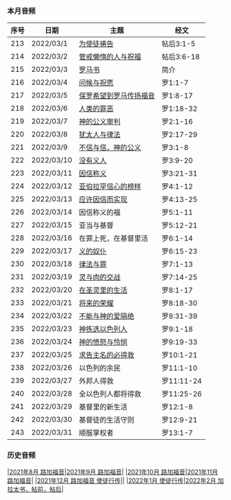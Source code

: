 
### 本月音频

|序号|日期|主题|经文|
|---|----|---|---|
|213|2022/03/1|[为使徒祷告](https://carmelbible.sgp1.digitaloceanspaces.com/202203/213.mp3)|帖后3:1-5|
|214|2022/03/2|[管戒懒惰的人与祝福](https://carmelbible.sgp1.digitaloceanspaces.com/202203/214.mp3)|帖后3:6-18|
|215|2022/03/3|[罗马书](https://carmelbible.sgp1.digitaloceanspaces.com/202203/215.mp3)|简介|
|216|2022/03/4|[问候与祝愿](https://carmelbible.sgp1.digitaloceanspaces.com/202203/216.mp3)|罗1:1-7|
|217|2022/03/5|[保罗希望到罗马传扬福音](https://carmelbible.sgp1.digitaloceanspaces.com/202203/217.mp3)|罗1:8-17|
|218|2022/03/6|[人类的罪恶](https://carmelbible.sgp1.digitaloceanspaces.com/202203/218.mp3)|罗1:18-32|
|219|2022/03/7|[神的公义审判](https://carmelbible.sgp1.digitaloceanspaces.com/202203/219.mp3)|罗2:1-16|
|220|2022/03/8|[犹太人与律法](https://carmelbible.sgp1.digitaloceanspaces.com/202203/220.mp3)|罗2:17-29|
|221|2022/03/9|[不信与信，神的公义](https://carmelbible.sgp1.digitaloceanspaces.com/202203/221.mp3)|罗3:1-8|
|222|2022/03/10|[没有义人](https://carmelbible.sgp1.digitaloceanspaces.com/202203/222.mp3)|罗3:9-20|
|223|2022/03/11|[因信称义](https://carmelbible.sgp1.digitaloceanspaces.com/202203/223.mp3)|罗3:21-31|
|224|2022/03/12|[亚伯拉罕信心的榜样](https://carmelbible.sgp1.digitaloceanspaces.com/202203/224.mp3)|罗4:1-12|
|225|2022/03/13|[应许因信而实现](https://carmelbible.sgp1.digitaloceanspaces.com/202203/225.mp3)|罗4:13-25|
|226|2022/03/14|因信称义的福|罗5:1-11|
|227|2022/03/15|亚当与基督|罗5:12-21|
|228|2022/03/16|在罪上死，在基督里活|罗6:1-14|
|229|2022/03/17|[义的奴仆](https://carmelbible.sgp1.digitaloceanspaces.com/202203/229.mp3)|罗6:15-23|
|230|2022/03/18|[律法与罪](https://carmelbible.sgp1.digitaloceanspaces.com/202203/230.mp3)|罗7:1-13|
|231|2022/03/19|[灵与肉的交战](https://carmelbible.sgp1.digitaloceanspaces.com/202203/231.mp3)|罗7:14-25|
|232|2022/03/20|[在圣灵里的生活](https://carmelbible.sgp1.digitaloceanspaces.com/202203/232.mp3)|罗8:1-17|
|233|2022/03/21|[将来的荣耀](https://carmelbible.sgp1.digitaloceanspaces.com/202203/233.mp3)|罗8:18-30|
|234|2022/03/22|[不能与神的爱隔绝](https://carmelbible.sgp1.digitaloceanspaces.com/202203/234.mp3)|罗8:31-39|
|235|2022/03/23|[神拣选以色列人](https://carmelbible.sgp1.digitaloceanspaces.com/202203/235.mp3)|罗9:1-18|
|236|2022/03/24|[神的愤怒与怜悯](https://carmelbible.sgp1.digitaloceanspaces.com/202203/236.mp3)|罗9:19-33|
|237|2022/03/25|[求告主名的必得救](https://carmelbible.sgp1.digitaloceanspaces.com/202203/237.mp3)|罗10:1-21|
|238|2022/03/26|以色列的余民|罗11:1-10|
|239|2022/03/27|外邦人得救|罗11:11-24|
|240|2022/03/28|全以色列人都将得救|罗11:25-26|
|241|2022/03/29|基督里的新生活|罗12:1-8|
|242|2022/03/30|基督徒的生活守则|罗12:9-21|
|243|2022/03/31|顺服掌权者|罗13:1-7|


### 历史音频

|[2021年8月 路加福音](202108)|[2021年9月 路加福音](202109)|
|[2021年10月 路加福音](202110)|[2021年11月 路加福音](202111)|
|[2021年12月 路加福音 使徒行传](202112)||
|[2022年1月 使徒行传](202201)|[2022年2月 加拉太书，帖前，帖后](202202)|
